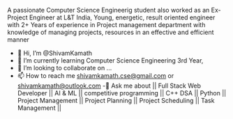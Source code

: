 A passionate Computer Science Engineerig student also worked as an Ex- Project Engineer at L&T India, Young, energetic, result oriented engineer with 2+ Years of experience in Project management department
with knowledge of managing projects, resources in an effective and efficient manner
- 👋 Hi, I’m @ShivamKamath
- 🌱 I’m currently learning Computer Science Engineering 3rd Year,
- 💞️ I’m looking to collaborate on ...
- 📫 How to reach me shivamkamath.cse@gmail.com or shivamkamath@outlook.com
-💬 Ask me about || Full Stack Web Developer || AI & ML || competitive programming || C++ DSA || Python || Project Management || Project Planning || Project Scheduling || Task Management || 

<!---
ShivamKamath/ShivamKamath is a ✨ special ✨ repository because its `README.md` (this file) appears on your GitHub profile.
You can click the Preview link to take a look at your changes.
--->

